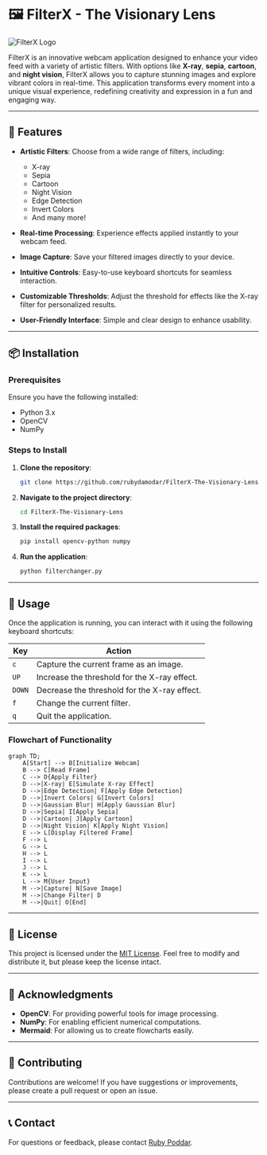 





# 🖼️ FilterX - The Visionary Lens

![FilterX Logo](https://see.fontimg.com/api/rf5/JRgPo/YzY0YzQ4YTg3ODkyNDNhMDgzYWRkMmJjNDU0ZmU0ZWQub3Rm/RmlsdGVyWCAtIFRoZSBWaXNpb25hcnkgTGVucw/supercharge.png?r=fs&h=33&w=1250&fg=0B0B0B&bg=FFFFFF&tb=1&s=26) 

FilterX is an innovative webcam application designed to enhance your video feed with a variety of artistic filters. With options like **X-ray**, **sepia**, **cartoon**, and **night vision**, FilterX allows you to capture stunning images and explore vibrant colors in real-time. This application transforms every moment into a unique visual experience, redefining creativity and expression in a fun and engaging way.

---

## 🎨 Features

- **Artistic Filters**: Choose from a wide range of filters, including:
  - X-ray
  - Sepia
  - Cartoon
  - Night Vision
  - Edge Detection
  - Invert Colors
  - And many more!
  
- **Real-time Processing**: Experience effects applied instantly to your webcam feed.

- **Image Capture**: Save your filtered images directly to your device.

- **Intuitive Controls**: Easy-to-use keyboard shortcuts for seamless interaction.

- **Customizable Thresholds**: Adjust the threshold for effects like the X-ray filter for personalized results.

- **User-Friendly Interface**: Simple and clear design to enhance usability.

---

## 📦 Installation

### Prerequisites

Ensure you have the following installed:

- Python 3.x
- OpenCV
- NumPy

### Steps to Install

1. **Clone the repository**:
   ```bash
   git clone https://github.com/rubydamodar/FilterX-The-Visionary-Lens.git
   ```

2. **Navigate to the project directory**:
   ```bash
   cd FilterX-The-Visionary-Lens
   ```

3. **Install the required packages**:
   ```bash
   pip install opencv-python numpy
   ```

4. **Run the application**:
   ```bash
   python filterchanger.py
   ```

---

## 📖 Usage

Once the application is running, you can interact with it using the following keyboard shortcuts:

| Key  | Action                                       |
|------|----------------------------------------------|
| `c`  | Capture the current frame as an image.      |
| `UP` | Increase the threshold for the X-ray effect.|
| `DOWN` | Decrease the threshold for the X-ray effect. |
| `f`  | Change the current filter.                   |
| `q`  | Quit the application.                        |

### Flowchart of Functionality

```mermaid
graph TD;
    A[Start] --> B[Initialize Webcam]
    B --> C[Read Frame]
    C --> D{Apply Filter}
    D -->|X-ray| E[Simulate X-ray Effect]
    D -->|Edge Detection| F[Apply Edge Detection]
    D -->|Invert Colors| G[Invert Colors]
    D -->|Gaussian Blur| H[Apply Gaussian Blur]
    D -->|Sepia| I[Apply Sepia]
    D -->|Cartoon| J[Apply Cartoon]
    D -->|Night Vision| K[Apply Night Vision]
    E --> L[Display Filtered Frame]
    F --> L
    G --> L
    H --> L
    I --> L
    J --> L
    K --> L
    L --> M{User Input}
    M -->|Capture| N[Save Image]
    M -->|Change Filter| D
    M -->|Quit| O[End]
```

---

## 📜 License

This project is licensed under the [MIT License](LICENSE). Feel free to modify and distribute it, but please keep the license intact.

---

## 🙏 Acknowledgments

- **OpenCV**: For providing powerful tools for image processing.
- **NumPy**: For enabling efficient numerical computations.
- **Mermaid**: For allowing us to create flowcharts easily.

---

## 🌟 Contributing

Contributions are welcome! If you have suggestions or improvements, please create a pull request or open an issue.

---

## 📞 Contact

For questions or feedback, please contact [Ruby Poddar](mailto:rubypoddarr@gmail.com).

